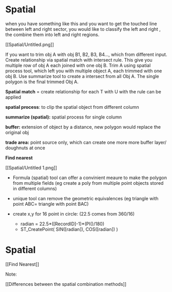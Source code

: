 # Spatial

when you have something like this and you want to get the touched line between left and right sector, you would like to classify the left and right , the combine them into left and right regions.

[[Spatial/Untitled.png]]

If you want to trim obj A with obj B1, B2, B3, B4…, which from different input. Create relationship via spatial match with intersect rule. This give you multiple row of obj A each joined with one obj B. Trim A using spatial process tool, which left you with multiple object A, each trimmed with one obj B. Use summarize tool to create a intersect from all Obj A. The single polygon is the final trimmed Obj A.

**Spatial match** = create relationship for each T with U with the rule can be applied

**spatial process**: to clip the spatial object from different column

**summarize (spatial):** spatial process for single column

**buffer:** extension of object by a distance, new polygon would replace the original obj

**trade area:** point source only, which can create one more more buffer layer/ doughnuts at once

**Find nearest**

[[Spatial/Untitled 1.png]]

- Formula (spatial) tool can offer a convinient meaure to make the polygon from multiple fields (eg create a poly from multiple point objects stored in different columns)
- unique tool can remove the geometric equivalences (eg triangle with point ABC= triangle with point BAC)

- create x,y for 16 point in circle: (22.5 comes from 360/16)
    - radian = 22.5*([RecordID]-1)*(PI()/180)
    - ST_CreatePoint(
    SIN([radian]),
    COS([radian])
    )
# Spatial

[[Find Nearest]]

Note:

[[Differences between the spatial combination methods]]
